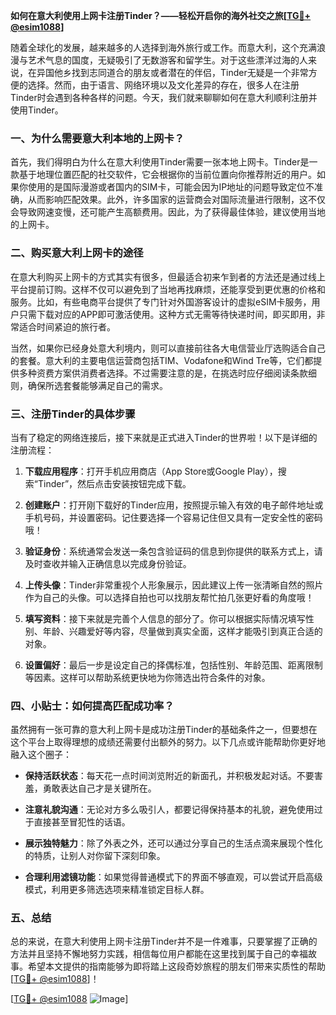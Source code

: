 **如何在意大利使用上网卡注册Tinder？——轻松开启你的海外社交之旅[[TG💪+ @esim1088](https://t.me/s/esim1088)]**

随着全球化的发展，越来越多的人选择到海外旅行或工作。而意大利，这个充满浪漫与艺术气息的国度，无疑吸引了无数游客和留学生。对于这些漂洋过海的人来说，在异国他乡找到志同道合的朋友或者潜在的伴侣，Tinder无疑是一个非常方便的选择。然而，由于语言、网络环境以及文化差异的存在，很多人在注册Tinder时会遇到各种各样的问题。今天，我们就来聊聊如何在意大利顺利注册并使用Tinder。

### 一、为什么需要意大利本地的上网卡？

首先，我们得明白为什么在意大利使用Tinder需要一张本地上网卡。Tinder是一款基于地理位置匹配的社交软件，它会根据你的当前位置向你推荐附近的用户。如果你使用的是国际漫游或者国内的SIM卡，可能会因为IP地址的问题导致定位不准确，从而影响匹配效果。此外，许多国家的运营商会对国际流量进行限制，这不仅会导致网速变慢，还可能产生高额费用。因此，为了获得最佳体验，建议使用当地的上网卡。

### 二、购买意大利上网卡的途径

在意大利购买上网卡的方式其实有很多，但最适合初来乍到者的方法还是通过线上平台提前订购。这样不仅可以避免到了当地再找麻烦，还能享受到更优惠的价格和服务。比如，有些电商平台提供了专门针对外国游客设计的虚拟eSIM卡服务，用户只需下载对应的APP即可激活使用。这种方式无需等待快递时间，即买即用，非常适合时间紧迫的旅行者。

当然，如果你已经身处意大利境内，则可以直接前往各大电信营业厅选购适合自己的套餐。意大利的主要电信运营商包括TIM、Vodafone和Wind Tre等，它们都提供多种资费方案供消费者选择。不过需要注意的是，在挑选时应仔细阅读条款细则，确保所选套餐能够满足自己的需求。

### 三、注册Tinder的具体步骤

当有了稳定的网络连接后，接下来就是正式进入Tinder的世界啦！以下是详细的注册流程：

1. **下载应用程序**：打开手机应用商店（App Store或Google Play），搜索“Tinder”，然后点击安装按钮完成下载。
   
2. **创建账户**：打开刚下载好的Tinder应用，按照提示输入有效的电子邮件地址或手机号码，并设置密码。记住要选择一个容易记住但又具有一定安全性的密码哦！

3. **验证身份**：系统通常会发送一条包含验证码的信息到你提供的联系方式上，请及时查收并输入正确信息以完成身份验证。

4. **上传头像**：Tinder非常重视个人形象展示，因此建议上传一张清晰自然的照片作为自己的头像。可以选择自拍也可以找朋友帮忙拍几张更好看的角度哦！

5. **填写资料**：接下来就是完善个人信息的部分了。你可以根据实际情况填写性别、年龄、兴趣爱好等内容，尽量做到真实全面，这样才能吸引到真正合适的对象。

6. **设置偏好**：最后一步是设定自己的择偶标准，包括性别、年龄范围、距离限制等因素。这样可以帮助系统更快地为你筛选出符合条件的对象。

### 四、小贴士：如何提高匹配成功率？

虽然拥有一张可靠的意大利上网卡是成功注册Tinder的基础条件之一，但要想在这个平台上取得理想的成绩还需要付出额外的努力。以下几点或许能帮助你更好地融入这个圈子：

- **保持活跃状态**：每天花一点时间浏览附近的新面孔，并积极发起对话。不要害羞，勇敢表达自己才是关键所在。
  
- **注意礼貌沟通**：无论对方多么吸引人，都要记得保持基本的礼貌，避免使用过于直接甚至冒犯性的话语。
  
- **展示独特魅力**：除了外表之外，还可以通过分享自己的生活点滴来展现个性化的特质，让别人对你留下深刻印象。
  
- **合理利用滤镜功能**：如果觉得普通模式下的界面不够直观，可以尝试开启高级模式，利用更多筛选选项来精准锁定目标人群。

### 五、总结

总的来说，在意大利使用上网卡注册Tinder并不是一件难事，只要掌握了正确的方法并且坚持不懈地努力实践，相信每位用户都能在这里找到属于自己的幸福故事。希望本文提供的指南能够为即将踏上这段奇妙旅程的朋友们带来实质性的帮助[[TG💪+ @esim1088](https://t.me/s/esim1088)]！

[[TG💪+ @esim1088](https://t.me/s/esim1088) ![Image](https://i.postimg.cc/4NQfJmqS/Snipaste-2025-05-13-00-14-12.png)]